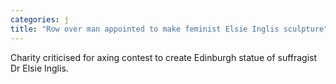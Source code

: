```yaml
---
categories: j
title: "Row over man appointed to make feminist Elsie Inglis sculpture"
---
```

Charity criticised for axing contest to create Edinburgh statue of suffragist Dr Elsie Inglis.